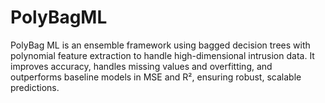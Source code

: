 # PolyBagML
PolyBag ML is an ensemble framework using bagged decision trees with polynomial feature extraction to handle high-dimensional intrusion data. It improves accuracy, handles missing values and overfitting, and outperforms baseline models in MSE and R², ensuring robust, scalable predictions.
